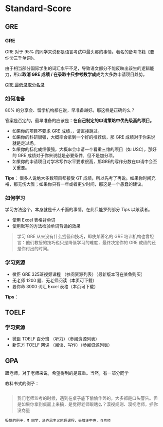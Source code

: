 # Standard-Score

## GRE ##
### GRE  ###
GRE 对于 95% 的同学来说都是语言考试中最头疼的事情，著名的备考书籍《要你命三千单词》。

由于相当部分国际学生的词汇水平不足，导致语文部分不能反映出该生的逻辑能力，所以**取消 GRE 成绩 / 在录取中只参考数学成**成为大多数申请项目趋势。

[GRE 最低录取分名录](www.baidu.com)

### 如何准备 ###
80% 的分享会、留学机构都在说，早准备越好。那这样是正确的么？

答案是否定的，最早准备的应该是：**在自己制定的申请策略中优先级高的项目。**

- 如果你的项目不要求 GRE 成绩，，请直接跳过。
- 如果你的科研很强，大概率会拿到一个好的推荐信，那 GRE 成绩对于你来说就是走过场。
- 如果你的标化成绩很强，大概率会申请一个看重三维的项目（如 USC），那好的 GRE 成绩对于你来说就是必要条件，但不是加分项。
- 如果你的申请项目对学术写作水平要求很高，那GRE的写作分数在申请中会至关重要。

**Tips**： 很多人说绝大多数项目都接受 GT 成绩，所以先考了再说。如果你时间充裕，那无伤大雅；如果你只有一年或者更少时间，那这是一个愚蠢的建议。

### 如何学习 ### 
学习方法这个，本身就是千人千面的事情，在此只能罗列部分 Tips 以飨读者。

- 使用 Excel 表格背单词
- 使用默写的方法检验单词背诵的效果

> 学习 GRE 从来没有什么捷径和技巧，即使某著名的 GRE 培训机构也曾坦言：他们教授的技巧也只是降低学习的难度，最终决定你的 GRE 成绩的还是你付出的时间。

### 学习资源 ###
- 微臣 GRE 325班视频课程 （参阅资源列表）（最新版本可在某鱼购买）
- 无老师 1200 题、无老师阅读（本页可下载）
- 要你命 3000 词汇 Excel 表格（本页可下载）

**Tips**：

## TOELF ##

### ###

### 学习资源 ###
- 微臣 TOELF 百分班 （听力）（参阅资源列表）
- 新东方 TOELF 网课 （阅读、写作）（参阅资源列表）

## GPA ##
跟老师，对于老师来说，希望得到的是尊重。当然，有一部分同学

教科书式的例子：
~~~

~~~
> 我们老师监考的时候，遇到在桌子底下偷偷作弊的，大多都是口头警告。但是如果你拿到桌面上来搞，是觉得老师眼瞎么？漠视规则、漠视老师，抓你没商量

~~~
极端的例子，M 同学，马克思主义原理课程，头牌正中央，与老师
~~~

~~~

~~~
